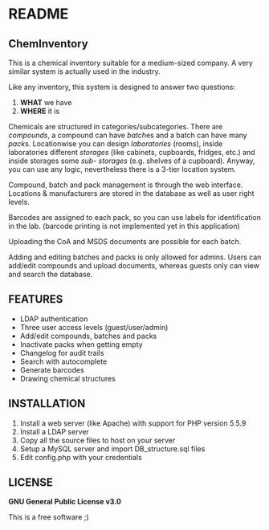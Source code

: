 # README

## ChemInventory

This is a chemical inventory suitable for a medium-sized company.
A very similar system is actually used in the industry.

Like any inventory, this system is designed to answer two questions:
1. **WHAT** we have
2. **WHERE** it is

Chemicals are structured in categories/subcategories. There are *compounds*,
a compound can have *batch*es and a batch can have many *pack*s.
Locationwise you can design *laboratories* (rooms), inside laboratories different
*storages* (like cabinets, cupboards, fridges, etc.) and inside storages some *sub-
storages* (e.g. shelves of a cupboard). Anyway, you can use any logic, nevertheless
there is a 3-tier location system.

Compound, batch and pack management is through the web interface.
Locations & manufacturers are stored in the database as well as user right levels.

Barcodes are assigned to each pack, so you can use labels for identification
in the lab. (barcode printing is not implemented yet in this application)

Uploading the CoA and MSDS documents are possible for each batch.

Adding and editing batches and packs is only allowed for admins.
Users can add/edit compounds and upload documents, whereas guests only can view
and search the database.

## FEATURES

* LDAP authentication
* Three user access levels (guest/user/admin)
* Add/edit compounds, batches and packs
* Inactivate packs when getting empty
* Changelog for audit trails
* Search with autocomplete
* Generate barcodes
* Drawing chemical structures

## INSTALLATION

1. Install a web server (like Apache) with support for PHP version 5.5.9
2. Install a LDAP server
3. Copy all the source files to host on your server
4. Setup a MySQL server and import DB_structure.sql files
5. Edit config.php with your credentials

## LICENSE

**GNU General Public License v3.0**

This is a free software ;)

